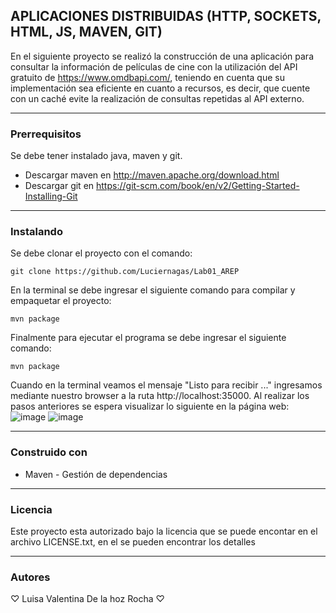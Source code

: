 ## APLICACIONES DISTRIBUIDAS (HTTP, SOCKETS, HTML, JS, MAVEN, GIT)

En el siguiente proyecto se realizó la construcción de una aplicación para consultar la información de películas de cine con la utilización del API gratuito de https://www.omdbapi.com/, teniendo en cuenta que su implementación sea eficiente en cuanto a recursos, es decir, que cuente con un caché evite la realización de consultas repetidas al API externo.

* * *
### Prerrequisitos
Se debe tener instalado java, maven y git.
* Descargar maven en  http://maven.apache.org/download.html
* Descargar git en https://git-scm.com/book/en/v2/Getting-Started-Installing-Git
  
* * *
### Instalando
Se debe clonar el proyecto con el comando:
~~~
git clone https://github.com/Luciernagas/Lab01_AREP
~~~
En la terminal se debe ingresar el siguiente comando para compilar y empaquetar el proyecto:
~~~
mvn package
~~~
Finalmente para ejecutar el programa se debe ingresar el siguiente comando:
~~~
mvn package
~~~
Cuando en la terminal veamos el mensaje "Listo para recibir ..." ingresamos mediante nuestro browser a la ruta http://localhost:35000.
Al realizar los pasos anteriores se espera visualizar lo siguiente en la página web:
![image](https://github.com/Luciernagas/Lab01_AREP/assets/104604359/2b274874-f2ad-410d-a085-8a5cab1772ee)
![image](https://github.com/Luciernagas/Lab01_AREP/assets/104604359/c6363e24-daae-4984-9775-8f41e88c16ac)

* * *
### Construido con
* Maven - Gestión de dependencias

* * *
### Licencia
Este proyecto esta autorizado bajo la licencia que se puede encontar en el archivo LICENSE.txt, en el se pueden encontrar los detalles

* * *
### Autores
♡ Luisa Valentina De la hoz Rocha ♡
